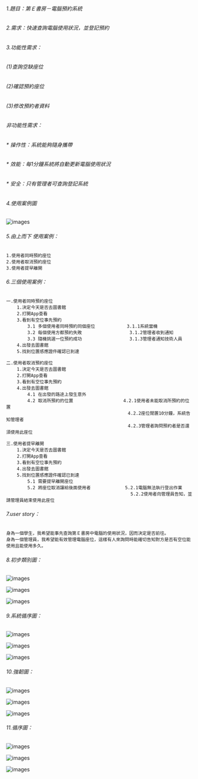 ###### 1.題目：第Ｅ書房－電腦預約系統

###### 2.需求：快速查詢電腦使用狀況，並登記預約

###### 3.功能性需求：
######   (1)查詢空缺座位
######   (2)確認預約座位
######   (3)修改預約者資料

###### 非功能性需求：
###### * 操作性：系統能夠隨身攜帶
###### * 效能：每1分鐘系統將自動更新電腦使用狀況
###### * 安全：只有管理者可查詢登記系統

###### 4.使用案例圖

![images](case1.png)

###### 5.由上而下 使用案例：
    1.使用者同時預約座位
    2.使用者取消預約座位
    3.使用者提早離開


###### 6.三個使用案例：
    一.使用者同時預約座位
        1.決定今天是否去圖書館
        2.打開App查看
        3.看到有空位事先預約
            3.1 多個使用者同時預約同個座位            3.1.1系統當機
            3.2 每個使用方都預約失敗                  3.1.2管理者收到通知
            3.3 隨機挑選一位預約成功                  3.1.3管理者通知技術人員
        4.出發去圖書館
        5.找到位置感應證件確認已到達

    二.使用者取消預約座位
        1.決定今天是否去圖書館
        2.打開App查看
        3.看到有空位事先預約
        4.出發去圖書館
            4.1 在出發的路途上發生意外
            4.2 取消所預約的位置                   4.2.1使用者未能取消所預約的位置
                                                  4.2.2座位閒置10分鐘，系統告知管理者
                                                  4.2.3管理者詢問預約者是否還須使用此座位

    三.使用者提早離開
        1.決定今天是否去圖書館
        2.打開App查看
        3.看到有空位事先預約
        4.出發去圖書館
        5.找到位置感應證件確認已到達
            5.1 需要提早離開座位
            5.2 將座位取消讓給後面使用者             5.2.1電腦無法執行登出作業
                                                   5.2.2使用者向管理員告知，並請管理員結束使用此座位

###### 7.user story：

    身為一個學生，我希望能事先查詢第Ｅ書房中電腦的使用狀況，因而決定是否前往。
    身為一個管理員，我希望能有效管理電腦座位，這樣有人來詢問時能確切告知對方是否有空位能使用且能使用多久。
    
###### 8.初步類別圖：
   ![images](案例一.jpg)
    
   ![images](案例二.jpg)
    
   ![images](案例三.jpg)

###### 9.系統循序圖：
   ![images](系統循序圖一.jpg)
    
   ![images](系統循序圖二.jpg)
    
   ![images](系統循序圖三.jpg)

###### 10.強韌圖：
   ![images](強韌圖1.jpg)
    
   ![images](強韌圖2.jpg)
    
   ![images](強韌圖1.jpg)

###### 11.循序圖：
   ![images](循序圖1.jpg)
    
   ![images](循序圖2.jpg)
    
   ![images](循序圖3.jpg)
